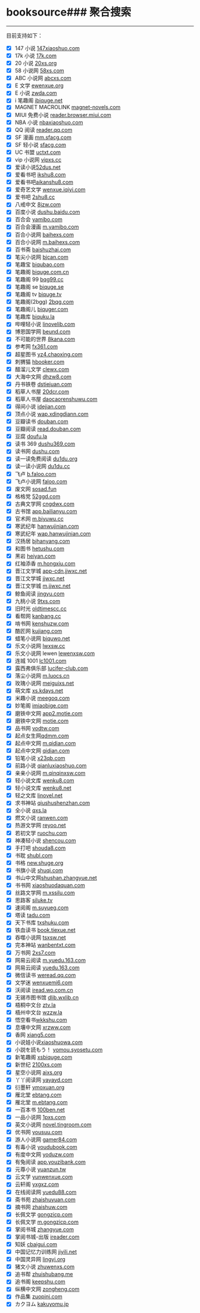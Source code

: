 # booksource### 聚合搜索

---

目前支持如下：

- [x] 147 小说 [147xiaoshuo.com](https://www.147xiaoshuo.com)
- [x] 17k 小说 [17k.com](https://17k.com)
- [x] 20 小说 [20xs.org](https://20xs.org)
- [x] 58 小说网 [58xs.com](https://58xs.com)
- [x] ABC 小说网 [abcxs.com](https://abcxs.com)
- [x] E 文学 [ewenxue.org](https://ewenxue.org)
- [x] E 小说 [zwda.com](https://zwda.com)
- [x] i 笔趣阁 [ibiquge.net](https://ibiquge.net)
- [x] MAGNET MACROLINK [magnet-novels.com](https://magnet-novels.com)
- [x] MIUI 免费小说 [reader.browser.miui.com](https://reader.browser.miui.com)
- [x] NBA 小说 [nbaxiaoshuo.com](https://nbaxiaoshuo.com)
- [x] QQ 阅读 [reader.qq.com](https://reader.qq.com)
- [x] SF 漫画 [mm.sfacg.com](https://mm.sfacg.com)
- [x] SF 轻小说 [sfacg.com](https://sfacg.com)
- [x] UC 书盟 [uctxt.com](https://uctxt.com)
- [x] vip 小说网 [vipxs.cc](https://vipxs.cc)
- [x] 爱读小说[52dus.net](https://52dus.net)
- [x] 爱看书吧 [ikshu8.com](https://ikshu8.com)
- [x] 爱看书吧[aikanshu8.com](https://aikanshu8.com)
- [x] 爱奇艺文学 [wenxue.iqiyi.com](https://wenxue.iqiyi.com)
- [x] 爱书吧 [2shu8.cc](https://2shu8.cc)
- [x] 八戒中文 [8jzw.com](https://8jzw.com)
- [x] 百度小说 [dushu.baidu.com](https://dushu.baidu.com)
- [x] 百合会 [yamibo.com](https://yamibo.com)
- [x] 百合会漫画 [m.yamibo.com](https://m.yamibo.com)
- [x] 百合小说网 [baihexs.com](https://baihexs.com)
- [x] 百合小说网 [m.baihexs.com](https://m.baihexs.com)
- [x] 百书斋 [baishuzhai.com](https://baishuzhai.com)
- [x] 笔尖小说网 [bjcan.com](https://bjcan.com)
- [x] 笔趣宝 [biqubao.com](https://biqubao.com)
- [x] 笔趣阁 [biquge.com.cn](https://biquge.com.cn)
- [x] 笔趣阁 99 [bqg99.cc](https://bqg99.cc)
- [x] 笔趣阁 se [biquge.se](https://biquge.se)
- [x] 笔趣阁 tv [biquge.tv](https://biquge.tv)
- [x] 笔趣阁(2bgg) [2bqg.com](https://www.2bqg.com)
- [x] 笔趣阁儿 [biquger.com](https://www.biquger.com)
- [x] 笔趣库 [biquku.la](https://www.biquku.la)
- [x] 哔哩轻小说 [linovelib.com](https://linovelib.com)
- [x] 博恩国学网 [beund.com](https://beund.com)
- [x] 不可能的世界 [8kana.com](https://8kana.com)
- [x] 参考网 [fx361.com](https://fx361.com)
- [x] 超星图书 [yz4.chaoxing.com](https://yz4.chaoxing.com)
- [x] 刺猬猫 [hbooker.com](https://hbooker.com)
- [x] 醋溜儿文学 [clewx.com](https://clewx.com)
- [x] 大海中文网 [dhzw8.com](https://dhzw8.com)
- [x] 丹书铁卷 [dstiejuan.com](https://dstiejuan.com)
- [x] 稻草人书屋 [20dcr.com](https://20dcr.com)
- [x] 稻草人书屋 [daocaorenshuwu.com](https://daocaorenshuwu.com)
- [x] 得间小说 [idejian.com](https://idejian.com)
- [x] 顶点小说 [wap.xdingdiann.com](https://wap.xdingdiann.com)
- [x] 豆瓣读书 [douban.com](https://douban.com)
- [x] 豆瓣阅读 [read.douban.com](https://read.douban.com)
- [x] 豆腐 [doufu.la](https://doufu.la)
- [x] 读书 369 [dushu369.com](https://dushu369.com)
- [x] 读书网 [dushu.com](https://dushu.com)
- [x] 读一读免费阅读 [du1du.org](https://du1du.org)
- [x] 读一读小说网 [du1du.cc](https:/www.du1du.cc)
- [x] 飞卢 [b.faloo.com](https://b.faloo.com)
- [x] 飞卢小说网 [faloo.com](https://faloo.com)
- [x] 废文网 [sosad.fun](https://www.sosad.fun)
- [x] 格格党 [52ggd.com](https://52ggd.com)
- [x] 古典文学网 [cngdwx.com](https://cngdwx.com)
- [x] 古书馆 [app.bailianyu.com](https://app.bailianyu.com)
- [x] 官术网 [m.biyuwu.cc](https://m.biyuwu.cc)
- [x] 寒武纪年 [hanwujinian.com](https://hanwujinian.com)
- [x] 寒武纪年 [wap.hanwujinian.com](https://wap.hanwujinian.com)
- [x] 汉扬居 [bjhanyang.com](https://bjhanyang.com)
- [x] 和图书 [hetushu.com](https://hetushu.com)
- [x] 黑岩 [heiyan.com](https://heiyan.com)
- [x] 红袖添香 [m.hongxiu.com](https://m.hongxiu.com)
- [x] 晋江文学城 [app-cdn.jjwxc.net](https://app-cdn.jjwxc.net)
- [x] 晋江文学城 [jjwxc.net](https://jjwxc.net)
- [x] 晋江文学城 [m.jjwxc.net](https://m.jjwxc.net/)
- [x] 鲸鱼阅读 [jingyu.com](https://jingyu.com)
- [x] 九桃小说 [9txs.com](https://9txs.com)
- [x] 旧时光 [oldtimescc.cc](https://oldtimescc.cc)
- [x] 看帮网 [kanbang.cc](https://kanbang.cc)
- [x] 啃书网 [kenshuzw.com](https://kenshuzw.com)
- [x] 酷匠网 [kujiang.com](https://kujiang.com)
- [x] 蜡笔小说网 [biquwo.net](https://www.biquwo.net)
- [x] 乐文小说网 [lwxsw.cc](https://lwxsw.cc)
- [x] 乐文小说网 lewen [lewenxsw.com](https://lewenxsw.com)
- [x] 连城 1001 [lc1001.com](http://lc1001.com)
- [x] 露西弗俱乐部 [lucifer-club.com](https://lucifer-club.com)
- [x] 落尘小说网 [m.luocs.cn](https://m.luocs.cn)
- [x] 玫瑰小说网 [meiguixs.net](https://www.meiguixs.net)
- [x] 萌文库 [xs.kdays.net](https://xs.kdays.net)
- [x] 米趣小说 [meegoq.com](https://meegoq.com)
- [x] 妙笔阁 [imiaobige.com](https://www.imiaobige.com)
- [x] 磨铁中文网 [app2.motie.com](https://app2.motie.com)
- [x] 磨铁中文网 [motie.com](https://motie.com)
- [x] 品书网 [vodtw.com](https://vodtw.com)
- [x] 起点女生网[qdmm.com](https://qdmm.com)
- [x] 起点中文网 [m.qidian.com](https://m.qidian.com)
- [x] 起点中文网 [qidian.com](https://qidian.com)
- [x] 铅笔小说 [x23qb.com](https://www.x23qb.com)
- [x] 前路小说 [qianluxiaoshuo.com](https://qianluxiaoshuo.com)
- [x] 亲亲小说网 [m.qinqinxsw.com](https://m.qinqinxsw.com)
- [x] 轻小说文库 [wenku8.com](https://wenku8.com)
- [x] 轻小说文库 [wenku8.net](https://wenku8.net)
- [x] 轻之文库 [linovel.net](https://linovel.net)
- [x] 求书神站 [qiushushenzhan.com](https://qiushushenzhan.com)
- [x] 全小说 [qxs.la](https://qxs.la)
- [x] 燃文小说 [ranwen.com](https://ranwen.com)
- [x] 热游文学网 [reyoo.net](https://fahao.reyoo.net)
- [x] 若初文学 [ruochu.com](https://ruochu.com/)
- [x] 神凑轻小说 [shencou.com](https://shencou.com)
- [x] 手打吧 [shouda8.com](https://shouda8.com)
- [x] 书耽 [shubl.com](https://shubl.com/)
- [x] 书格 [new.shuge.org](https://new.shuge.org)
- [x] 书旗小说 [shuqi.com](https://shuqi.com)
- [x] 书山中文网[shushan.zhangyue.net](https://shushan.zhangyue.net)
- [x] 书书网 [xiaoshuodaquan.com](https://www.xiaoshuodaquan.com)
- [x] 丝路文学网 [m.xssilu.com](https://m.xssilu.com)
- [x] 思路客 [siluke.tv](https://siluke.tv)
- [x] 速阅阁 [m.suyueg.com](https://m.suyueg.com)
- [x] 塔读 [tadu.com](https://tadu.com)
- [x] 天下书库 [txshuku.com](https://txshuku.com)
- [x] 铁血读书 [book.tiexue.net](https://book.tiexue.net)
- [x] 吞噬小说网 [tsxsw.net](https://www.tsxsw.net)
- [x] 完本神站 [wanbentxt.com](https://wanbentxt.com)
- [x] 万书网 [2xs7.com](https://www.2xs7.com)
- [x] 网易云阅读 [m.yuedu.163.com](https://m.yuedu.163.com)
- [x] 网易云阅读 [yuedu.163.com](https://yuedu.163.com)
- [x] 微信读书 [weread.qq.com](https://weread.qq.com)
- [x] 文学迷 [wenxuemi6.com](https://wenxuemi6.com)
- [x] 沃阅读 [iread.wo.com.cn](https://iread.wo.com.cn)
- [x] 无锡市图书馆 [dlib.wxlib.cn](https://dlib.wxlib.cn)
- [x] 梧桐中文台 [ztv.la](https://ztv.la)
- [x] 梧州中文台 [wzzw.la](https://wzzw.la)
- [x] 悟空看书[wkkshu.com](https://wkkshu.com)
- [x] 息壤中文网 [xrzww.com](https://xrzww.com)
- [x] 香网 [xiang5.com](https://xiang5.com)
- [x] 小说娃小说[xiaoshuowa.com](https://xiaoshuowa.com)
- [x] 小説を読もう！ [yomou.syosetu.com](https://yomou.syosetu.com)
- [x] 新笔趣阁 [xsbiquge.com](https://xsbiquge.com)
- [x] 新世纪 [2100xs.com](https://2100xs.com)
- [x] 星空小说网 [aixs.org](https://www.aixs.org)
- [x] 丫丫阅读网 [yayayd.com](https://yayayd.com)
- [x] 衍墨轩 [ymoxuan.org](https://ymoxuan.org)
- [x] 雁北堂 [ebtang.com](https://ebtang.com)
- [x] 雁北堂 [m.ebtang.com](http://m.ebtang.com/)
- [x] 一百本书 [100ben.net](https://100ben.net)
- [x] 一品小说网 [1pxs.com](https://1pxs.com)
- [x] 英文小说网 [novel.tingroom.com](https://novel.tingroom.com)
- [x] 优书网 [yousuu.com](https://yousuu.com)
- [x] 游人小说网 [gamer84.com](https://www.gamer84.com)
- [x] 有毒小说 [youdubook.com](https://youdubook.com)
- [x] 有度中文网 [yoduzw.com](https://yoduzw.com)
- [x] 有兔阅读 [app.youzibank.com](https://app.youzibank.com)
- [x] 元尊小说 [yuanzun.tw](https://yuanzun.tw)
- [x] 云文学 [yunwenxue.com](https://yunwenxue.com)
- [x] 云轩阁 [yxgxz.com](https://m.yxgxz.com)
- [x] 在线阅读网 [yuedu88.com](https://yuedu88.com)
- [x] 斋书苑 [zhaishuyuan.com](https://zhaishuyuan.com)
- [x] 摘书网 [zhaishuw.com](https://zhaishuw.com)
- [x] 长佩文学 [gongzicp.com](https://gongzicp.com)
- [x] 长佩文学 [m.gongzicp.com](https://m.gongzicp.com)
- [x] 掌阅书城 [zhangyue.com](https://zhangyue.com)
- [x] 掌阅书城-出版 [ireader.com](https://ireader.com)
- [x] 知妖 [cbaigui.com](https://cbaigui.com)
- [x] 中国记忆力训练网 [jiyili.net](https://jiyili.net)
- [x] 中国灵异网 [lingyi.org](https://lingyi.org)
- [x] 猪文小说 [zhuwenxs.com](https://zhuwenxs.com)
- [x] 追书帮 [zhuishubang.me](https://zhuishubang.me)
- [x] 追书阁 [keepshu.com](https://www.keepshu.com)
- [x] 纵横中文网 [zongheng.com](https://zongheng.com)
- [x] 作品集 [zuopinj.com](https://zuopinj.com)
- [x] カクヨム [kakuyomu.jp](https://kakuyomu.jp)
